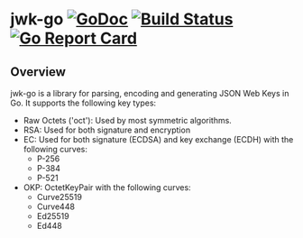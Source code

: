 # jwk-go [![GoDoc](https://godoc.org/github.com/rakutentech/jwk-go?status.svg)](https://godoc.org/github.com/rakutentech/jwk-go) [![Build Status](https://github.com/rakutentech/jwk-go/actions/workflows/pull-request.yml/badge.svg)](https://github.com/rakutentech/jwk-go/actions/workflows/pull-request.yml) [![Go Report Card](https://goreportcard.com/badge/github.com/rakutentech/jwk-go)](https://goreportcard.com/report/github.com/rakutentech/jwk-go)

## Overview

jwk-go is a library for parsing, encoding and generating JSON Web Keys in Go.
It supports the following key types:
* Raw Octets ('oct'): Used by most symmetric algorithms.
* RSA: Used for both signature and encryption
* EC: Used for both signature (ECDSA) and key exchange (ECDH) with the
    following curves:
  * P-256
  * P-384
  * P-521
* OKP: OctetKeyPair with the following curves:
  * Curve25519
  * Curve448
  * Ed25519
  * Ed448


